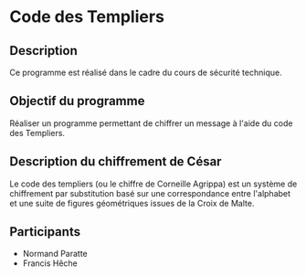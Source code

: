 # Code des Templiers
## Description
Ce programme est réalisé dans le cadre du cours de sécurité technique.


## Objectif du programme
Réaliser un programme permettant de chiffrer un message à l'aide du code des Templiers.


## Description du chiffrement de César
Le code des templiers (ou le chiffre de Corneille Agrippa) est un système de chiffrement par substitution basé sur une correspondance entre l'alphabet et une suite de figures géométriques issues de la Croix de Malte.


## Participants
- Normand Paratte
- Francis Hêche